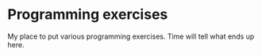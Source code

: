 # Programming exercises

My place to put various programming exercises. Time will tell what ends
up here.

